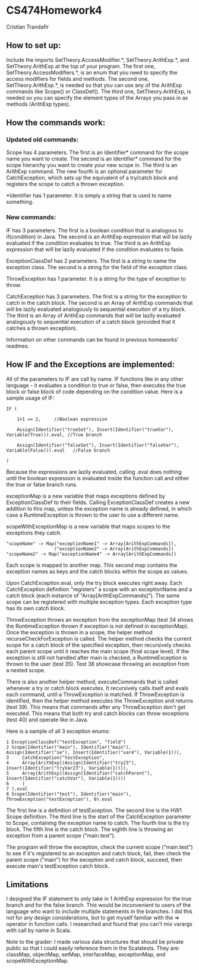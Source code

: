 # CS474Homework4
Cristian Trandafir

## How to set up:

Include the imports SetTheory.AccessModifier.\*, SetTheory.ArithExp.\*, and SetTheory.ArithExp at the top of your program.
The first one, SetTheory.AccessModifiers.\*, is an enum that you need to specify the access modifiers for fields and methods.
The second one, SetTheory.ArithExp.\*, is needed so that you can use any of the ArithExp commands like Scope() or ClassDef().
The third one, SetTheory.ArithExp, is needed so you can specify the element types of the Arrays you pass in as methods (ArithExp types).

## How the commands work:

### Updated old commands:

Scope has 4 parameters.
The first is an Identifier* command for the scope name you want to create.
The second is an Identifier* command for the scope hierarchy you want to create your new scope in.
The third is an ArithExp command.
The new fourth is an optional parameter for CatchException, which sets up the equivalent of a try/catch block and registers the scope to catch a thrown exception.

\*Identifier has 1 parameter.
It is simply a string that is used to name something.

### New commands:

IF has 3 parameters. 
The first is a boolean condition that is analogous to if(condition) in Java.
The second is an ArithExp expression that will be lazily evaluated if the condition evaluates to true.
The third is an ArithExp expression that will be lazily evaluated if the condition evaluates to fasle.

ExceptionClassDef has 2 parameters.
The first is a string to name the exception class.
The second is a string for the field of the exception class.

ThrowException has 1 parameter.
It is a string for the type of exception to throw.

CatchException has 3 parameters.
The first is a string for the exception to catch in the catch block.
The second is an Array of ArithExp commands that will be lazily evaluated analogously to sequential execution of a try block.
The third is an Array of ArithExp commands that will be lazily evaluated analogously to sequential execution of a catch block (provided that it catches a thrown exception).

Information on other commands can be found in previous homeworks' readmes.

## How IF and the Exceptions are implemented:

All of the parameters to IF are call by name.
IF functions like in any other language - it evaluates a condition to true or false, then executes the true block or false block of code depending on the condition value.
Here is a sample usage of IF:

    IF (
 
        1+1 == 2,     //Boolean expression

        Assign(Identifier("trueSet"), Insert(Identifier("trueVar"), Variable(True))).eval, //True branch

        Assign(Identifier("falseSet"), Insert(Identifier("falseVar"), Variable(False))).eval   //False branch

    )

Because the expressions are lazily evaluated, calling .eval does nothing until the boolean expression is evaluated inside the function call and either the true or false branch runs.

exceptionMap is a new variable that maps exceptions defined by ExceptionClassDef to their fields. 
Calling ExceptionClassDef creates a new addition to this map, unless the exception name is already defined, in which case a RuntimeException is thrown to the user to use a different name.

scopeWithExceptionMap is a new variable that maps scopes to the exceptions they catch.

    "scopeName" -> Map("exceptionName1" -> Array[ArithExpCommands]),
                      ("exceptionName2" -> Array[ArithExpCommands])
    "scopeName2" -> Map("exceptionName4" -> Array[ArithExpCommands])

Each scope is mapped to another map.
This second map contains the exception names as keys and the catch blocks within the scope as values.

Upon CatchException.eval, only the try block executes right away.
Each CatchException definition "registers" a scope with an exceptionName and a catch block (each instance of "Array[ArithExpCommands]").
The same scope can be registered with multiple exception types.
Each exception type has its own catch block.

ThrowException throws an exception from the exceptionMap (test 34 shows the RuntimeException thrown if exception is not defined in exceptionMap).
Once the exception is thrown in a scope, the helper method recurseCheckForException is called.
The helper method checks the current scope for a catch block of the specified exception, then recursively checks each parent scope until it reaches the main scope (final scope level).
If the exception is still not handled after main is checked, a RuntimeException is thrown to the user (test 35).
Test 38 showcase throwing an exception from a nested scope.

There is also another helper method, executeCommands that is called whenever a try or catch block executes.
It recursively calls itself and evals each command, until a ThrowException is matched.
If ThrowException is identified, then the helper method executes the ThrowException and returns (test 39).
This means that commands after any ThrowException don't get executed.
This means that both try and catch blocks can throw exceptions (test 40) and operate like in Java.

Here is a sample of all 3 exception enums:

    1 ExceptionClassDef("testException", "field")
    2 Scope(Identifier("main"), Identifier("main"), Assign(Identifier("se"), Insert(Identifier("var4"), Variable(1))),
    3     CatchException("testException",
    4     Array[ArithExp](Assign(Identifier("try23"), Insert(Identifier("tryVar23"), Variable(1)))),
    5     Array[ArithExp](Assign(Identifier("catchParent"), Insert(Identifier("catchVar"), Variable(1))))
    6     )
    7 ).eval
    8 Scope(Identifier("test"), Identifier("main"), ThrowException("testException"), 0).eval

The first line is a definition of testException.
The second line is the HW1 Scope definition.
The third line is the start of the CatchException parameter to Scope, containing the exception name to catch.
The fourth line is the try block.
The fifth line is the catch block.
The eighth line is throwing an exception from a parent scope ("main.test").

The program will throw the exception, check the current scope ("main.test") to see if it's registered to an exception and catch block, fail, then check the parent scope ("main") for the exception and catch block, succeed, then execute main's testException catch block.

## Limitations

I designed the IF statement to only take in 1 ArithExp expression for the true branch and for the false branch.
This would be inconvenient to users of the language who want to include multiple statements in the branches.
I did this not for any design considerations, but to get myself familiar with the => operator in function calls.
I researched and found that you can't mix varargs with call by name in Scala.

Note to the grader: I made various data structures that should be private public so that I could easily reference them in the Scalatests. 
They are: classMap, objectMap, setMap, interfaceMap, exceptionMap, and scopeWithExceptionMap.
